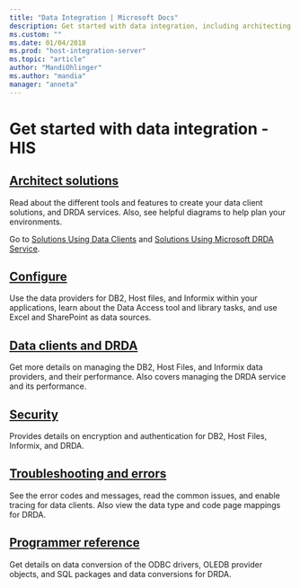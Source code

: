```yaml
---
title: "Data Integration | Microsoft Docs"
description: Get started with data integration, including architecting data client and DRDA service solutions, configuring applications using different data providers, manage your data clients and DRDA, authenticate and encrypt connections to DB2, Host Files, Informix, and DRDA, troubleshooting and errors, and ODBC and OLEDB programming references for Host Integration Server (HIS)
ms.custom: ""
ms.date: 01/04/2018
ms.prod: "host-integration-server"
ms.topic: "article"
author: "MandiOhlinger"
ms.author: "mandia"
manager: "anneta"
---
```


# Get started with data integration - HIS

## [Architect solutions](data-integration-planning-1.md)

Read about the different tools and features to create your data client solutions, and DRDA services. Also, see helpful diagrams to help plan your environments. 

Go to [Solutions Using Data Clients](planning-and-architecting-solutions-using-data-clients.md) and [Solutions Using Microsoft DRDA Service](planning-and-architecting-solutions-using-microsoft-service-for-drda.md).

## [Configure](data-integration-configuration-2.md)

Use the data providers for DB2, Host files, and Informix within your applications, learn about the Data Access tool and library tasks, and use Excel and SharePoint as data sources. 

## [Data clients and DRDA](data-integration-operations-2.md)

Get more details on managing the DB2, Host Files, and Informix data providers, and their performance. Also covers managing the DRDA service and its performance.

## [Security](data-integration-security-2.md)

Provides details on encryption and authentication for DB2, Host Files, Informix, and DRDA. 
 
## [Troubleshooting and errors](data-integration-troubleshooting-2.md)

See the error codes and messages, read the common issues, and enable tracing for data clients. Also view the data type and code page mappings for DRDA. 
 
## [Programmer reference](data-integration-programmer-s-reference2.md)

Get details on data conversion of the ODBC drivers, OLEDB provider objects, and SQL packages and data conversions for DRDA.